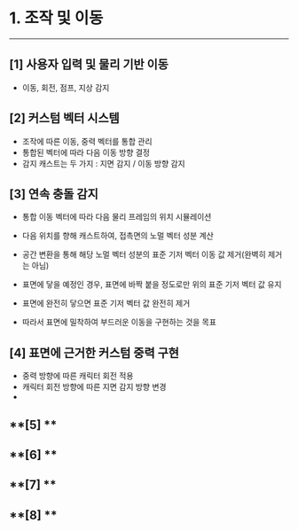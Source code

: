 
# 1. 조작 및 이동
---

## **[1] 사용자 입력 및 물리 기반 이동**
- 이동, 회전, 점프, 지상 감지

## **[2] 커스텀 벡터 시스템**
- 조작에 따른 이동, 중력 벡터를 통합 관리
- 통합된 벡터에 따라 다음 이동 방향 결정
- 감지 캐스트는 두 가지 : 지면 감지 / 이동 방향 감지

## **[3] 연속 충돌 감지**
- 통합 이동 벡터에 따라 다음 물리 프레임의 위치 시뮬레이션
- 다음 위치를 향해 캐스트하여, 접촉면의 노멀 벡터 성분 계산
- 공간 변환을 통해 해당 노멀 벡터 성분의 표준 기저 벡터 이동 값 제거(완벽히 제거는 아님)
- 표면에 닿을 예정인 경우, 표면에 바짝 붙을 정도로만 위의 표준 기저 벡터 값 유지
- 표면에 완전히 닿으면 표준 기저 벡터 값 완전히 제거

- 따라서 표면에 밀착하여 부드러운 이동을 구현하는 것을 목표

## **[4] 표면에 근거한 커스텀 중력 구현**
- 중력 방향에 따른 캐릭터 회전 적용
- 캐릭터 회전 방향에 따른 지면 감지 방향 변경
- 

## **[5] **


## **[6] **


## **[7] **


## **[8] **

